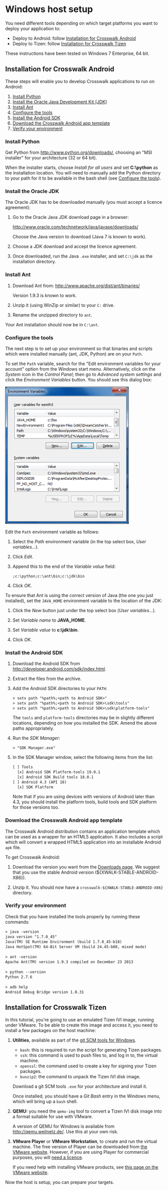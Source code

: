 # Windows host setup

You need different tools depending on which target platforms you want to deploy your application to:

*   Deploy to Android: follow [Installation for Crosswalk Android](#Installation-for-Crosswalk-Android)
*   Deploy to Tizen: follow [Installation for Crosswalk Tizen](#Installation-for-Crosswalk-Tizen)

These instructions have been tested on Windows 7 Enterprise, 64 bit.

<h2 id="Installation-for-Crosswalk-Android">Installation for Crosswalk Android</h2>

These steps will enable you to develop Crosswalk applications to run on Android:

1.  [Install Python](#Install-Python)
2.  [Install the Oracle Java Development Kit (JDK)](#Install-the-Oracle-JDK)
3.  [Install Ant](#Install-Ant)
4.  [Configure the tools](#Configure-the-tools)
5.  [Install the Android SDK](#Install-the-Android-SDK)
6.  [Download the Crosswalk Android app template](#Download-the-Crosswalk-Android-app-template)
7.  [Verify your environment](#Verify-your-environment)

<h3 id="Install-Python">Install Python</h3>

Get Python from http://www.python.org/downloads/, choosing an "MSI installer" for your architecture (32 or 64 bit).

When the installer starts, choose *Install for all users* and set **C:\python** as the installation location. You will need to manually add the Python directory to your path for it to be available in the bash shell (see [Configure the tools](#Configure-the-tools)).

<h3 id="Install-the-Oracle-JDK">Install the Oracle JDK</h3>

The Oracle JDK has to be downloaded manually (you must accept a licence agreement):

1.  Go to the Oracle Java JDK download page in a browser:

    http://www.oracle.com/technetwork/java/javase/downloads/

    Choose the Java version to download (Java 7 is known to work).

2.  Choose a JDK download and accept the licence agreement.

3.  Once downloaded, run the Java <code>.exe</code> installer, and set <code>C:\jdk</code> as the installation directory.

<h3 id="Install-Ant">Install Ant</h3>

1.  Download Ant from: http://www.apache.org/dist/ant/binaries/

    Version 1.9.3 is known to work.

2.  Unzip it (using WinZip or similar) to your `C:` drive.

3.  Rename the unzipped directory to `ant`.

Your Ant installation should now be in `C:\ant`.

<h3 id="Configure-the-tools">Configure the tools</h3>

The next step is to set up your environment so that binaries and scripts which were installed manually (ant, JDK, Python) are on your `Path`.

To set the `Path` variable, search for the "Edit environment variables for your account" option from the Windows start menu. Alternatively, click on the *System* icon in the *Control Panel*; then go to *Advanced system settings* and click the *Environment Variables* button. You should see this dialog box:

![Windows environment variables dialog](/assets/windows-env-variables.png)

Edit the `Path` environment variable as follows:

1.  Select the *Path* environment variable (in the top select box, *User variables...*).

2.  Click *Edit*.

3.  Append this to the end of the *Variable value* field:

        ;c:\python;c:\ant\bin;c:\jdk\bin

4.  Click *OK*.

To ensure that Ant is using the correct version of Java (the one you just installed), set the `JAVA_HOME` environment variable to the location of the JDK:

1.  Click the *New* button just under the top select box (*User variables...*).

2.  Set *Variable name* to **JAVA_HOME**.

3.  Set *Variable value* to **c:\jdk\bin**.

4.  Click *OK*.

<h3 id="Install-the-Android-SDK">Install the Android SDK</h3>

1.  Download the Android SDK from <a href='http://developer.android.com/sdk/index.html' target='_blank'>http://developer.android.com/sdk/index.html</a>.

2.  Extract the files from the archive.

3.  Add the Android SDK directories to your `PATH`:

        > setx path "%path%;<path to Android SDK>"
        > setx path "%path%;<path to Android SDK>\sdk\tools"
        > setx path "%path%;<path to Android SDK>\sdk\platform-tools"

    The `tools` and `platform-tools` directories may be in slightly different locations, depending on how you installed the SDK. Amend the above paths appropriately.

4.  Run the *SDK Manager*:

        > "SDK Manager.exe"

5.  In the SDK Manager window, select the following items from the list:

        [ ] Tools
          [x] Android SDK Platform-tools 19.0.1
          [x] Android SDK Build tools 18.0.1
        [ ] Android 4.3 (API 18)
          [x] SDK Platform

    Note that if you are using devices with versions of Android later than 4.3, you should install the platform tools, build tools and SDK platform for those versions too.

<h3 id="Download-the-Crosswalk-Android-app-template">Download the Crosswalk Android app template</h3>

The Crosswalk Android distribution contains an application template which can be used as a wrapper for an HTML5 application. It also includes a script which will convert a wrapped HTML5 application into an installable Android `apk` file.

To get Crosswalk Android:

1.  Download the version you want from the [Downloads page](/documentation/downloads.html). We suggest that you use the stable Android version (${XWALK-STABLE-ANDROID-X86}).

2.  Unzip it. You should now have a `crosswalk-${XWALK-STABLE-ANDROID-X86}` directory.

<h3 id="Verify-your-environment">Verify your environment</h3>

Check that you have installed the tools properly by running these commands:

    > java -version
    java version "1.7.0_45"
    Java(TM) SE Runtime Environment (build 1.7.0_45-b18)
    Java HotSpot(TM) 64-Bit Server VM (build 24.45-b08, mixed mode)

    > ant -version
    Apache Ant(TM) version 1.9.3 compiled on December 23 2013

    > python --version
    Python 2.7.6

    > adb help
    Android Debug Bridge version 1.0.31

<h2 id="Installation-for-Crosswalk-Tizen">Installation for Crosswalk Tizen</h2>

In this tutorial, you're going to use an emulated Tizen IVI image, running under VMware. To be able to create this image and access it, you need to install a few packages on the host machine:

1. <a id="Utilities"></a>**Utilities**, available as part of the [git SCM tools for Windows](http://git-scm.com/download/win).

    <ul>
    <li><code>bash</code>: this is required to run the script for generating Tizen packages.</li>
    <li><code>ssh</code>: this command is used to push files to, and log in to, the virtual machine.</li>
    <li><code>openssl</code>: the command used to create a key for signing your Tizen packages.</li>
    <li><code>bunzip2</code>: the command to unpack the Tizen IVI disk image.</li>
    </ul>

    Download a git SCM tools `.exe` for your architecture and install it.

    Once installed, you should have a *Git Bash* entry in the Windows menu, which will bring up a `bash` shell.

2.  **QEMU:** you need the <code>qemu-img</code> tool to convert a Tizen IVI disk image into a format suitable for use with VMware.

    A version of QEMU for Windows is available from http://qemu.weilnetz.de/. Use this at your own risk.

3.  **VMware Player** or **VMware Workstation**, to create and run the virtual machine. The free version of Player can be downloaded from [the VMware website](https://my.vmware.com/web/vmware/free). However, if you are using Player for commercial purposes, you will [need a licence](http://store.vmware.com/buyplayerplus).

    If you need help with installing VMware products, see [this page on the VMware website](http://kb.vmware.com/selfservice/microsites/search.do?language=en_US&cmd=displayKC&externalId=2053973).

Now the host is setup, you can prepare your targets.
